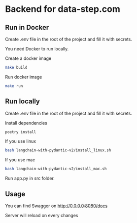# Backend for data-step.com

## Run in Docker
Create .env file in the root of the project and fill it with secrets. 

You need Docker to run locally.

Create a docker image

```bash
make build
```

Run docker image

```bash
make run
```

## Run locally
Create .env file in the root of the project and fill it with secrets.

Install dependencies
```bash
poetry install
```

If you use linux
```bash
bash langchain-with-pydantic-v2/install_linux.sh  
```

If you use mac
```bash
bash langchain-with-pydantic-v2/install_mac.sh  
```

Run app.py in src folder.


## Usage

You can find Swagger on http://0.0.0.0:8080/docs

Server will reload on every changes